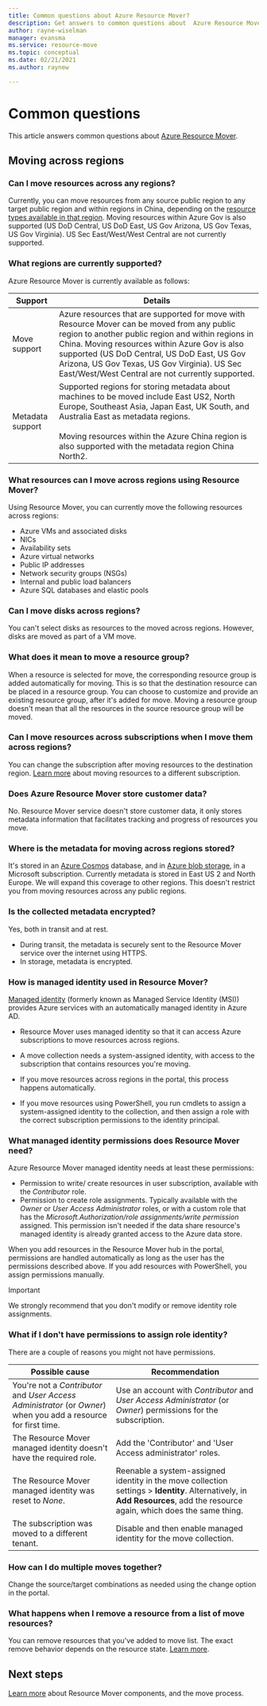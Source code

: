 ```yaml
---
title: Common questions about Azure Resource Mover?
description: Get answers to common questions about  Azure Resource Mover
author: rayne-wiselman
manager: evansma
ms.service: resource-move
ms.topic: conceptual
ms.date: 02/21/2021
ms.author: raynew

---
```


# Common questions

This article answers common questions about [Azure Resource Mover](overview.md).


## Moving across regions

### Can I move resources across any regions?

Currently, you can move resources from any source public region to any target public region and within regions in China, depending on the [resource types available in that region](https://azure.microsoft.com/global-infrastructure/services/). Moving resources within Azure Gov is also supported (US DoD Central, US DoD East, US Gov Arizona, US Gov Texas, US Gov Virginia).  US Sec East/West/West Central are not currently supported.


### What regions are currently supported?

Azure Resource Mover is currently available as follows:

**Support** | **Details**
--- | ---
Move support | Azure resources that are supported for move with Resource Mover can be moved from any public region to another public region and within regions in China. Moving resources within Azure Gov is also supported (US DoD Central, US DoD East, US Gov Arizona, US Gov Texas, US Gov Virginia).  US Sec East/West/West Central are not currently supported.
Metadata support |  Supported regions for storing metadata about machines to be moved include East US2, North Europe, Southeast Asia, Japan East, UK South, and Australia East as metadata regions. <br/><br/> Moving resources within the Azure China region is also supported with the metadata region China North2.

### What resources can I move across regions using Resource Mover?

Using Resource Mover, you can currently move the following resources across regions:

- Azure VMs and associated disks
- NICs
- Availability sets 
- Azure virtual networks 
- Public IP addresses
- Network security groups (NSGs)
- Internal and public load balancers 
- Azure SQL databases and elastic pools

### Can I move disks across regions?

You can't select disks as resources to the moved across regions. However, disks are moved as part of a VM move.

### What does it mean to move a resource group?

When a resource is selected for move, the corresponding resource group is added automatically for moving. This is so that the destination resource can be placed in a resource group. You can choose to customize and provide an existing resource group, after it's added for move. Moving a resource group doesn't mean that all the resources in the source resource group will be moved.

### Can I move resources across subscriptions when I move them across regions?

You can change the subscription after moving resources to the destination region. [Learn more](../azure-resource-manager/management/move-resource-group-and-subscription.md) about moving resources to a different subscription. 

### Does Azure Resource Mover store customer data? 
No. Resource Mover service doesn't store customer data, it only stores metadata information that facilitates tracking and progress of resources you move.

### Where is the metadata for moving across regions stored?

It's stored in an [Azure Cosmos](../cosmos-db/database-encryption-at-rest.md) database, and in [Azure blob storage](../storage/common/storage-service-encryption.md), in a Microsoft subscription. Currently metadata is stored in East US 2 and North Europe. We will expand this coverage to other regions. This doesn't restrict you from moving resources across any public regions.

### Is the collected metadata encrypted?

Yes, both in transit and at rest.
- During transit, the metadata is securely sent to the Resource Mover service over the internet using HTTPS.
- In storage, metadata is encrypted.

### How is managed identity used in Resource Mover?

[Managed identity](../active-directory/managed-identities-azure-resources/overview.md) (formerly known as Managed Service Identity (MSI)) provides Azure services with an automatically managed identity in Azure AD.
- Resource Mover uses managed identity so that it can access Azure subscriptions to move resources across regions.
- A move collection needs a system-assigned identity, with access to the subscription that contains resources you're moving.

- If you move resources across regions in the portal, this process happens automatically.
- If you move resources using PowerShell, you run cmdlets to assign a system-assigned identity to the collection, and then assign a role with the correct subscription permissions to the identity principal. 

### What managed identity permissions does Resource Mover need? 

Azure Resource Mover managed identity needs at least these permissions: 

- Permission to write/ create resources in user subscription, available with the *Contributor* role. 
- Permission to create role assignments. Typically available with the *Owner* or *User Access Administrator* roles, or with a custom role that has the *Microsoft.Authorization/role assignments/write permission* assigned. This permission isn't needed if the data share resource's managed identity is already granted access to the Azure data store. 
 
When you add resources in the Resource Mover hub in the portal, permissions are handled automatically as long as the user has the permissions described above. If you add resources with PowerShell, you assign permissions manually.

> [!IMPORTANT]
> We strongly recommend that you don't modify or remove identity role assignments. 

### What if I don't have permissions to assign role identity?

There are a couple of reasons you might not have permissions.

**Possible cause** | **Recommendation**
--- | ---
You're not a *Contributor* and *User Access Administrator* (or *Owner*) when you add a resource for first time. | Use an account with *Contributor* and *User Access Administrator* (or *Owner*) permissions for the subscription.
The Resource Mover managed identity doesn't have the required role. | Add the 'Contributor' and 'User Access administrator' roles.
The Resource Mover managed identity was reset to *None*. | Reenable a system-assigned identity in the move collection settings > **Identity**. Alternatively, in **Add Resources**, add the resource again, which does the same thing.  
The subscription was moved to a different tenant. | Disable and then enable managed identity for the move collection.

### How can I do multiple moves together?

Change the source/target combinations as needed using the change option in the portal.

### What happens when I remove a resource from a list of move resources?

You can remove resources that you've added to move list. The exact remove behavior depends on the resource state. [Learn more](remove-move-resources.md#vm-resource-state-after-removing).



## Next steps

[Learn more](about-move-process.md) about Resource Mover components, and the move process.
